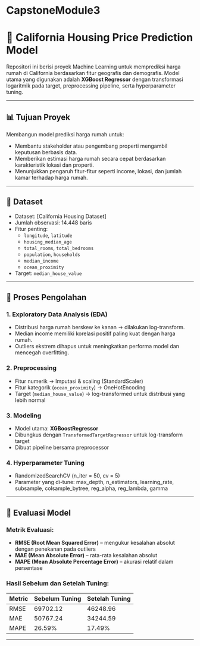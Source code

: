 # CapstoneModule3

# 🏡 California Housing Price Prediction Model

Repositori ini berisi proyek Machine Learning untuk memprediksi harga rumah di California berdasarkan fitur geografis dan demografis. Model utama yang digunakan adalah **XGBoost Regressor** dengan transformasi logaritmik pada target, preprocessing pipeline, serta hyperparameter tuning.

---

## 📊 Tujuan Proyek

Membangun model prediksi harga rumah untuk:
- Membantu stakeholder atau pengembang properti mengambil keputusan berbasis data.
- Memberikan estimasi harga rumah secara cepat berdasarkan karakteristik lokasi dan properti.
- Menunjukkan pengaruh fitur-fitur seperti income, lokasi, dan jumlah kamar terhadap harga rumah.

---

## 🧾 Dataset

- Dataset: [California Housing Dataset]
- Jumlah observasi: 14.448 baris
- Fitur penting:
  - `longitude`, `latitude`
  - `housing_median_age`
  - `total_rooms`, `total_bedrooms`
  - `population`, `households`
  - `median_income`
  - `ocean_proximity`
- Target: `median_house_value` 

---

## 📌 Proses Pengolahan

### 1. Exploratory Data Analysis (EDA)
- Distribusi harga rumah berskew ke kanan → dilakukan log-transform.
- Median income memiliki korelasi positif paling kuat dengan harga rumah.
- Outliers ekstrem dihapus untuk meningkatkan performa model dan mencegah overfitting.

### 2. Preprocessing
- Fitur numerik → Imputasi & scaling (StandardScaler)
- Fitur kategorik (`ocean_proximity`) → OneHotEncoding
- Target (`median_house_value`) → log-transformed untuk distribusi yang lebih normal

### 3. Modeling
- Model utama: **XGBoostRegressor**
- Dibungkus dengan `TransformedTargetRegressor` untuk log-transform target
- Dibuat pipeline bersama preprocessor

### 4. Hyperparameter Tuning
- RandomizedSearchCV (n_iter = 50, cv = 5)
- Parameter yang di-tune: max_depth, n_estimators, learning_rate, subsample, colsample_bytree, reg_alpha, reg_lambda, gamma

---

## 🧪 Evaluasi Model

### Metrik Evaluasi:
- **RMSE (Root Mean Squared Error)** – mengukur kesalahan absolut dengan penekanan pada outliers
- **MAE (Mean Absolute Error)** – rata-rata kesalahan absolut
- **MAPE (Mean Absolute Percentage Error)** – akurasi relatif dalam persentase

### Hasil Sebelum dan Setelah Tuning:

| Metric | Sebelum Tuning | Setelah Tuning |
|--------|----------------|----------------|
| RMSE   | 69702.12       | 46248.96       |
| MAE    | 50767.24       | 34244.59       |
| MAPE   | 26.59%         | 17.49%         |

---


